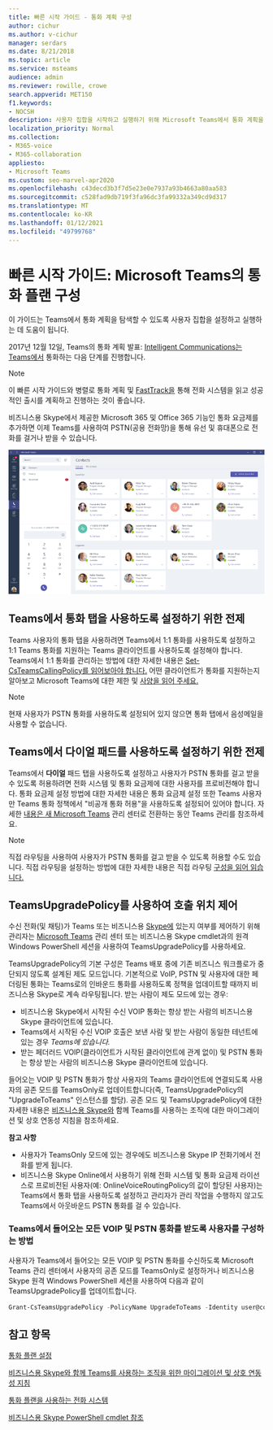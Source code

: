 ```yaml
---
title: 빠른 시작 가이드 - 통화 계획 구성
author: cichur
ms.author: v-cichur
manager: serdars
ms.date: 8/21/2018
ms.topic: article
ms.service: msteams
audience: admin
ms.reviewer: rowille, crowe
search.appverid: MET150
f1.keywords:
- NOCSH
description: 사용자 집합을 시작하고 실행하기 위해 Microsoft Teams에서 통화 계획을 구성하기 위한 빠른 시작 가이드입니다.
localization_priority: Normal
ms.collection:
- M365-voice
- M365-collaboration
appliesto:
- Microsoft Teams
ms.custom: seo-marvel-apr2020
ms.openlocfilehash: c43decd3b3f7d5e23e0e7937a93b4663a80aa583
ms.sourcegitcommit: c528fad9db719f3fa96dc3fa99332a349cd9d317
ms.translationtype: MT
ms.contentlocale: ko-KR
ms.lasthandoff: 01/12/2021
ms.locfileid: "49799768"
---
```

<a name="quick-start-guide-configuring-calling-plans-in-microsoft-teams"></a>빠른 시작 가이드: Microsoft Teams의 통화 플랜 구성
==============================================================

이 가이드는 Teams에서 통화 계획을 탐색할 수 있도록 사용자 집합을 설정하고 실행하는 데 도움이 됩니다.

2017년 12월 12일, Teams의 통화 계획 발표: [Intelligent Communications는 Teams에서](https://aka.ms/ipyqus) 통화하는 다음 단계를 진행합니다.

> [!NOTE]
> 이 빠른 시작 가이드와 병렬로 통화 계획 [](calling-plan-landing-page.md) 및 [FastTrack을](https://aka.ms/cloudvoice) 통해 전화 시스템을 읽고 성공적인 출시를 계획하고 진행하는 것이 좋습니다.

비즈니스용 Skype에서 제공한 Microsoft 365 및 Office 365 기능인 통화 요금제를 추가하면 이제 Teams를 사용하여 PSTN(공용 전화망)을 통해 유선 및 휴대폰으로 전화를 걸거나 받을 수 있습니다.

![Teams의 연락처 페이지를 보여주는 스크린샷](media/Calling_in_Teams.png)
## <a name="prerequisites-for-enabling-the-calls-tab-in-teams"></a>Teams에서 통화 탭을 사용하도록 설정하기 **위한** 전제
Teams 사용자의  통화 탭을 사용하려면 Teams에서 1:1 통화를 사용하도록 설정하고 1:1 Teams 통화를 지원하는 Teams 클라이언트를 사용하도록 설정해야 합니다. Teams에서 1:1 통화를 관리하는 방법에 대한 자세한 내용은 [Set-CsTeamsCallingPolicy를 읽어보아야 합니다.](https://docs.microsoft.com/powershell/module/skype/set-csteamscallingpolicy?view=skype-ps) 어떤 클라이언트가 통화를 지원하는지 알아보고 Microsoft Teams에 대한 제한 및 [사양을 읽어 주세요.](https://docs.microsoft.com/microsoftteams/limits-specifications-teams)

> [!NOTE]
> 현재 사용자가 PSTN 통화를 사용하도록 설정되어 있지 않으면 통화 탭에서 음성메일을 사용할 수 없습니다. 

## <a name="prerequisites-for-enabling-the-dial-pad-in-teams"></a>Teams에서 다이얼 패드를 사용하도록 설정하기 위한 **전제**
Teams에서 **다이얼** 패드 탭을 사용하도록 설정하고 사용자가 PSTN 통화를 걸고 받을 수 있도록 허용하려면 전화 시스템 및 통화 요금제에 대한 사용자를 프로비전해야 합니다. 통화 요금제 설정 방법에 대한 [](https://docs.microsoft.com/microsoftteams/set-up-calling-plans)자세한 내용은 통화 요금제 설정
또한 Teams 사용자만 Teams 통화 정책에서 "비공개 통화 허용"을 사용하도록 설정되어 있어야 합니다. 자세한 [내용은 새 Microsoft Teams](https://docs.microsoft.com/microsoftteams/manage-teams-skypeforbusiness-admin-center) 관리 센터로 전환하는 동안 Teams 관리를 참조하세요.
> [!NOTE]
> 직접 라우팅을 사용하여 사용자가 PSTN 통화를 걸고 받을 수 있도록 허용할 수도 있습니다. 직접 라우팅을 설정하는 방법에 대한 자세한 내용은 직접 라우팅 [구성을 읽어 읽습니다.](https://docs.microsoft.com/microsoftteams/direct-routing-configure)

## <a name="using-teamsupgradepolicy-to-control-where-calls-land"></a>TeamsUpgradePolicy를 사용하여 호출 위치 제어
수신 전화(및 채팅)가 Teams 또는 비즈니스용 [Skype에](https://docs.microsoft.com/powershell/module/skype) 있는지 여부를 제어하기 위해 관리자는 [Microsoft Teams](https://aka.ms/teamsadmincenter) 관리 센터 또는 비즈니스용 Skype cmdlet과의 원격 Windows PowerShell 세션을 사용하여 TeamsUpgradePolicy를 사용하세요.


TeamsUpgradePolicy의 기본 구성은 Teams 배포 중에 기존 비즈니스 워크플로가 중단되지 않도록 설계된 제도 모드입니다. 기본적으로 VoIP, PSTN 및 사용자에 대한 페더링된 통화는 Teams로의 인바운드 통화를 사용하도록 정책을 업데이트할 때까지 비즈니스용 Skype로 계속 라우팅됩니다.  받는 사람이 제도 모드에 있는 경우:

 - 비즈니스용 Skype에서 시작된 수신 VOIP 통화는 항상 받는 사람의 비즈니스용 Skype 클라이언트에 있습니다.
 - Teams에서 시작된 수신 VOIP 호출은 보낸 사람 및 받는 사람이 동일한 테넌트에 있는 경우 *Teams에 있습니다.*
 - 받는 페더러드 VOIP(클라이언트가 시작된 클라이언트에 관계 없이) 및 PSTN 통화는 항상 받는 사람의 비즈니스용 Skype 클라이언트에 있습니다.
 
들어오는 VOIP 및 PSTN 통화가 항상 사용자의 Teams 클라이언트에 연결되도록 사용자의 공존 모드를 TeamsOnly로 업데이트합니다(즉, TeamsUpgradePolicy의 "UpgradeToTeams" 인스턴스를 할당).  공존 모드 및 TeamsUpgradePolicy에 대한 자세한 내용은 [비즈니스용 Skype와](https://docs.microsoft.com/MicrosoftTeams/migration-interop-guidance-for-teams-with-skype) 함께 Teams를 사용하는 조직에 대한 마이그레이션 및 상호 연동성 지침을 참조하세요.

**참고 사항**
 - 사용자가 TeamsOnly 모드에 있는 경우에도 비즈니스용 Skype IP 전화기에서 전화를 받게 됩니다.  
 - 비즈니스용 Skype Online에서 사용하기 위해 전화 시스템 및 통화 요금제 라이선스로 프로비전된 사용자(예: OnlineVoiceRoutingPolicy의 값이 할당된 사용자)는 Teams에서 통화 탭을 사용하도록 설정하고 관리자가 관리 작업을 수행하지 않고도 Teams에서 아웃바운드 PSTN 통화를 걸 수 있습니다.


### <a name="how-to-configure-users-to-receive-all-incoming-voip-and-pstn-calls-in-teams"></a>Teams에서 들어오는 모든 VOIP 및 PSTN 통화를 받도록 사용자를 구성하는 방법
사용자가 Teams에서 들어오는 모든 VOIP 및 PSTN 통화를 수신하도록 Microsoft Teams 관리 센터에서 사용자의 공존 모드를 TeamsOnly로 설정하거나 비즈니스용 Skype 원격 Windows PowerShell 세션을 사용하여 다음과 같이 TeamsUpgradePolicy를 업데이트합니다.

```powershell
Grant-CsTeamsUpgradePolicy -PolicyName UpgradeToTeams -Identity user@contoso.com
```

## <a name="see-also"></a>참고 항목
[통화 플랜 설정](https://docs.microsoft.com/SkypeForBusiness/what-are-calling-plans-in-office-365/set-up-calling-plans)

[비즈니스용 Skype와 함께 Teams를 사용하는 조직을 위한 마이그레이션 및 상호 연동성 지침](https://docs.microsoft.com/MicrosoftTeams/migration-interop-guidance-for-teams-with-skype)

[통화 플랜을 사용하는 전화 시스템](calling-plan-landing-page.md)

[비즈니스용 Skype PowerShell cmdlet 참조](https://docs.microsoft.com/powershell/module/skype)

